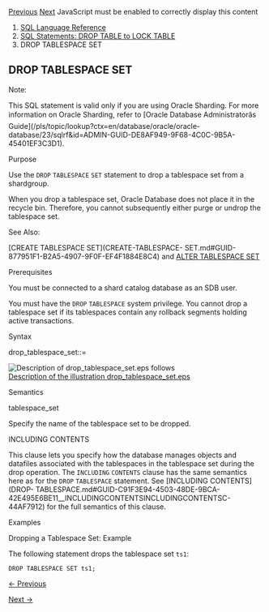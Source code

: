 [Previous](DROP-TABLESPACE.md) [Next](DROP-TRIGGER.md) JavaScript must be
enabled to correctly display this content

  1. [SQL Language Reference ](index.md)
  2. [SQL Statements: DROP TABLE to LOCK TABLE](SQL-Statements-DROP-TABLE-to-LOCK-TABLE.md)
  3. DROP TABLESPACE SET

## DROP TABLESPACE SET

Note:

This SQL statement is valid only if you are using Oracle Sharding. For more
information on Oracle Sharding, refer to [Oracle Database Administratorâs
Guide](/pls/topic/lookup?ctx=en/database/oracle/oracle-
database/23/sqlrf&id=ADMIN-GUID-DE8AF949-9F68-4C0C-9B5A-45401EF3C3D1).

Purpose

Use the `DROP` `TABLESPACE` `SET` statement to drop a tablespace set from a
shardgroup.

When you drop a tablespace set, Oracle Database does not place it in the
recycle bin. Therefore, you cannot subsequently either purge or undrop the
tablespace set.

See Also:

[CREATE TABLESPACE SET](CREATE-TABLESPACE-
SET.md#GUID-877951F1-B2A5-4907-9F0F-EF4F1884E8C4) and [ALTER TABLESPACE
SET](ALTER-TABLESPACE-SET.md#GUID-63FEDE73-C1F1-4B7A-98ED-8C34C4073549)

Prerequisites

You must be connected to a shard catalog database as an SDB user.

You must have the `DROP` `TABLESPACE` system privilege. You cannot drop a
tablespace set if its tablespaces contain any rollback segments holding active
transactions.

Syntax

drop_tablespace_set::=

![Description of drop_tablespace_set.eps
follows](https://docs.oracle.com/en/database/oracle/oracle-database/23/sqlrf/img/drop_tablespace_set.gif)  
[Description of the illustration
drop_tablespace_set.eps](img_text/drop_tablespace_set.md)

Semantics

tablespace_set

Specify the name of the tablespace set to be dropped.

INCLUDING CONTENTS

This clause lets you specify how the database manages objects and datafiles
associated with the tablespaces in the tablespace set during the drop
operation. The `INCLUDING` `CONTENTS` clause has the same semantics here as
for the `DROP` `TABLESPACE` statement. See [INCLUDING CONTENTS](DROP-
TABLESPACE.md#GUID-C91F3E94-4503-48DE-9BCA-42E495E6BE11__INCLUDINGCONTENTSINCLUDINGCONTENTSC-44AF7912)
for the full semantics of this clause.

Examples

Dropping a Tablespace Set: Example

The following statement drops the tablespace set `ts1`:

    
    
    DROP TABLESPACE SET ts1;


[← Previous](DROP-TABLESPACE.md)

[Next →](DROP-TRIGGER.md)
